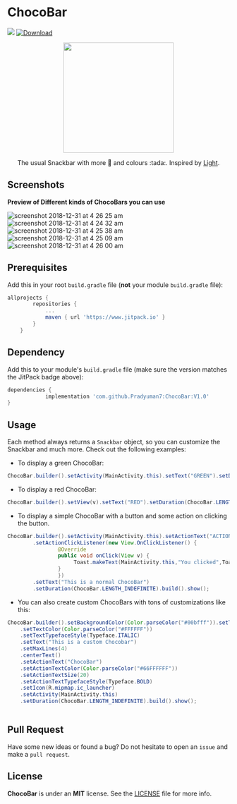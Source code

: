 # ChocoBar

[![](https://www.jitpack.io/v/Pradyuman7/ChocoBar.svg)](https://www.jitpack.io/#Pradyuman7/ChocoBar)
[ ![Download](https://api.bintray.com/packages/pradyuman7/ChocoBar/ChocoBar/images/download.svg) ](https://bintray.com/pradyuman7/ChocoBar/ChocoBar/_latestVersion)

<p align="center">
  <img width="250" height="250" src="https://user-images.githubusercontent.com/41565823/50545792-3f2c5b80-0c1c-11e9-81e6-23b0035c7b4c.gif">
</p>

<p align="center">
  The usual Snackbar with more 🍫 and colours :tada:. Inspired by <a href="https://github.com/TonnyL/Light"> Light</a>.
</p>

## Screenshots

**Preview of Different kinds of ChocoBars you can use**

![screenshot 2018-12-31 at 4 26 25 am](https://user-images.githubusercontent.com/41565823/50554067-56b72300-0cb4-11e9-8b04-8f12b09820d9.png)
![screenshot 2018-12-31 at 4 24 32 am](https://user-images.githubusercontent.com/41565823/50554071-574fb980-0cb4-11e9-9c0d-95f0df30f72c.png)
![screenshot 2018-12-31 at 4 25 38 am](https://user-images.githubusercontent.com/41565823/50554069-574fb980-0cb4-11e9-95f5-df24d2a56a96.png)
![screenshot 2018-12-31 at 4 25 09 am](https://user-images.githubusercontent.com/41565823/50554070-574fb980-0cb4-11e9-8a7d-0ab8b061e120.png)
![screenshot 2018-12-31 at 4 26 00 am](https://user-images.githubusercontent.com/41565823/50554068-574fb980-0cb4-11e9-96f2-7802ad3a400f.png)


## Prerequisites

Add this in your root `build.gradle` file (**not** your module `build.gradle` file):


```gradle
allprojects {
		repositories {
			...
			maven { url 'https://www.jitpack.io' }
		}
	}
```

## Dependency

Add this to your module's `build.gradle` file (make sure the version matches the JitPack badge above):

```gradle
dependencies {
	        implementation 'com.github.Pradyuman7:ChocoBar:V1.0'
}
```

## Usage

Each method always returns a `Snackbar` object, so you can customize the Snackbar and much more. Check out the following examples:

- To display a green ChocoBar:

``` java
ChocoBar.builder().setActivity(MainActivity.this).setText("GREEN").setDuration(ChocoBar.LENGTH_SHORT).green().show();
```
- To display a red ChocoBar:

``` java
ChocoBar.builder().setView(v).setText("RED").setDuration(ChocoBar.LENGTH_INDEFINITE).setActionText(android.R.string.ok).red().show();
```            
            
- To display a simple ChocoBar with a button and some action on clicking the button.

``` java
ChocoBar.builder().setActivity(MainActivity.this).setActionText("ACTION")
		.setActionClickListener(new View.OnClickListener() {
                @Override
                public void onClick(View v) {
                     Toast.makeText(MainActivity.this,"You clicked",Toast.LENGTH_LONG).show();
                }
                })
		.setText("This is a normal ChocoBar")
		.setDuration(ChocoBar.LENGTH_INDEFINITE).build().show();
```
- You can also create custom ChocoBars with tons of customizations like this:
``` java
ChocoBar.builder().setBackgroundColor(Color.parseColor("#00bfff")).setTextSize(18)
	.setTextColor(Color.parseColor("#FFFFFF"))
	.setTextTypefaceStyle(Typeface.ITALIC)
	.setText("This is a custom Chocobar")
	.setMaxLines(4)
	.centerText()
	.setActionText("ChocoBar")
	.setActionTextColor(Color.parseColor("#66FFFFFF"))
	.setActionTextSize(20)
	.setActionTextTypefaceStyle(Typeface.BOLD)
	.setIcon(R.mipmap.ic_launcher)
	.setActivity(MainActivity.this)
	.setDuration(ChocoBar.LENGTH_INDEFINITE).build().show();
            
```

## Pull Request

Have some new ideas or found a bug? Do not hesitate to open an `issue` and make a `pull request`.

## License

**ChocoBar** is under an **MIT** license. See the [LICENSE](LICENSE.md) file for more info.

